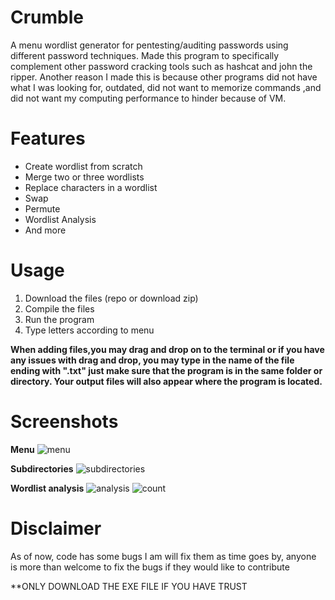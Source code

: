 
# Crumble 

A menu wordlist generator for pentesting/auditing passwords using different password techniques.
Made this program to specifically complement other password cracking tools such as hashcat and john the ripper.
Another reason I made this is because other programs did not have what I was looking for, outdated, did not want to memorize commands ,and did not want 
my computing performance to hinder because of VM.


# Features


* Create wordlist from scratch
* Merge two or three wordlists
* Replace characters in a wordlist
* Swap 
* Permute
* Wordlist Analysis
* And more


# Usage
1. Download the files (repo or download zip)
2. Compile the files
3. Run the program
4. Type letters according to menu

**When adding files,you may drag and drop on to the terminal or if you have any issues with drag and drop, you may type in the name of the file ending with ".txt" just make sure that the program is in the same folder or directory. Your output files will also appear where the program is located.**


# Screenshots
**Menu**
![menu](https://user-images.githubusercontent.com/58496330/124654696-7b337d80-de64-11eb-9ded-a0e567c8caad.PNG)

**Subdirectories**
![subdirectories](https://user-images.githubusercontent.com/58496330/124654701-7e2e6e00-de64-11eb-8dd7-562ab1cdb3bc.PNG)

**Wordlist analysis**
![analysis](https://user-images.githubusercontent.com/58496330/124655887-137e3200-de66-11eb-9603-014820f2bda2.PNG)
![count](https://user-images.githubusercontent.com/58496330/124655907-18db7c80-de66-11eb-85ae-d463ae716840.PNG)



# Disclaimer

As of now, code has some bugs I am will fix them as time goes by, anyone is more than welcome to fix the bugs if they would like to contribute

**ONLY DOWNLOAD THE EXE FILE IF YOU HAVE TRUST







